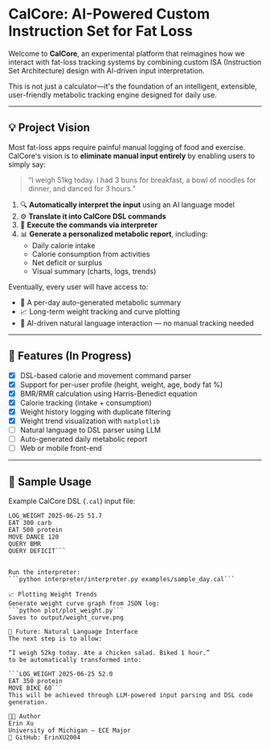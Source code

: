 # CalCore: AI-Powered Custom Instruction Set for Fat Loss

Welcome to **CalCore**, an experimental platform that reimagines how we interact with fat-loss tracking systems by combining custom ISA (Instruction Set Architecture) design with AI-driven input interpretation.

This is not just a calculator—it's the foundation of an intelligent, extensible, user-friendly metabolic tracking engine designed for daily use.

---

## 💡 Project Vision

Most fat-loss apps require painful manual logging of food and exercise. CalCore's vision is to **eliminate manual input entirely** by enabling users to simply say:

> “I weigh 51kg today. I had 3 buns for breakfast, a bowl of noodles for dinner, and danced for 3 hours.”
1. 🔍 **Automatically interpret the input** using an AI language model
2. ⚙️ **Translate it into CalCore DSL commands**
3. 🧮 **Execute the commands via interpreter**
4. 📊 **Generate a personalized metabolic report**, including:
   - Daily calorie intake
   - Calorie consumption from activities
   - Net deficit or surplus
   - Visual summary (charts, logs, trends)

Eventually, every user will have access to:
- 📆 A per-day auto-generated metabolic summary
- 📈 Long-term weight tracking and curve plotting
- 🧠 AI-driven natural language interaction — no manual tracking needed

---

## 🔧 Features (In Progress)

- [x] DSL-based calorie and movement command parser
- [x] Support for per-user profile (height, weight, age, body fat %)
- [x] BMR/RMR calculation using Harris-Benedict equation
- [x] Calorie tracking (intake + consumption)
- [x] Weight history logging with duplicate filtering
- [x] Weight trend visualization with `matplotlib`
- [ ] Natural language to DSL parser using LLM
- [ ] Auto-generated daily metabolic report
- [ ] Web or mobile front-end

---

## 🚀 Sample Usage

Example CalCore DSL (`.cal`) input file:

```cal
LOG_WEIGHT 2025-06-25 51.7
EAT 300 carb
EAT 500 protein
MOVE DANCE 120
QUERY BMR
QUERY DEFICIT```


Run the interpreter:
```python interpreter/interpreter.py examples/sample_day.cal```

📈 Plotting Weight Trends
Generate weight curve graph from JSON log:
```python plot/plot_weight.py```
Saves to output/weight_curve.png

🧠 Future: Natural Language Interface
The next step is to allow:

“I weigh 52kg today. Ate a chicken salad. Biked 1 hour.”
to be automatically transformed into:

```LOG_WEIGHT 2025-06-25 52.0
EAT 350 protein
MOVE BIKE 60```
This will be achieved through LLM-powered input parsing and DSL code generation.

👩‍💻 Author
Erin Xu
University of Michigan – ECE Major
🔗 GitHub: ErinXU2004





